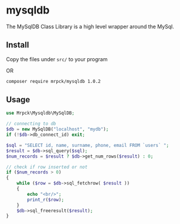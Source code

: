 # mysqldb
The MySqlDB Class Library is a high level wrapper around the MySql.

## Install
Copy the files under `src/` to your program

OR

```bash
composer require mrpck/mysqldb 1.0.2
```


## Usage

```php
use Mrpck\Mysqldb\MySqlDB;

// connecting to db
$db = new MySqlDB("localhost", "mydb");
if (!$db->db_connect_id) exit;

$sql = "SELECT id, name, surname, phone, email FROM `users` ";
$result = $db->sql_query($sql);		
$num_records = $result ? $db->get_num_rows($result) : 0;

// check if row inserted or not
if ($num_records > 0) 
{
	while ($row = $db->sql_fetchrow( $result )) 
	{
		echo "<br/>";
		print_r($row);
	}
	$db->sql_freeresult($result);
}

```

